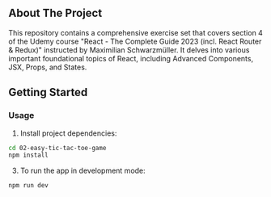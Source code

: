 ## About The Project

This repository contains a comprehensive exercise set that covers section 4 of the Udemy course "React - The Complete Guide 2023 (incl. React Router & Redux)" instructed by Maximilian Schwarzmüller. It delves into various important foundational topics of React, including Advanced Components, JSX, Props, and States.

## Getting Started

### Usage

1. Install project dependencies:

```sh
cd 02-easy-tic-tac-toe-game
npm install
```

3. To run the app in development mode:

```sh
npm run dev
```
